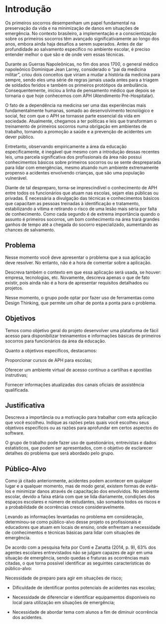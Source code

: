 # Introdução

Os primeiros socorros desempenham um papel fundamental na preservação da vida e na minimização de danos em situações de emergência. No contexto brasileiro, a implementação e a conscientização sobre os primeiros socorros têm avançado significativamente ao longo dos anos, embora ainda haja desafios a serem superados. Antes de dar profundidade ao salvamento específico no ambiente escolar, é preciso entender melhor o que são e de onde vem essas técnicas. 

Durante as Guerras Napoleônicas, no fim dos anos 1700, o general médico napoleônico Dominique Jean Larrey, considerado o “pai da medicina militar”, criou dois conceitos que viriam a mudar a história da medicina para sempre, sendo eles uma série de regras jamais usada antes para a triagem de soldados feridos e também os primeiros protótipos da ambulância. Consequentemente, iniciou a linha de pensamento médico que depois se tornaria o que hoje conhecemos com APH (Atendimento Pré-Hospitalar). 

O fato de a dependência na medicina ser uma das experiências mais fundamentalmente humanas, somado ao desenvolvimento tecnológico e social, fez com que o APH se tornasse parte essencial da vida em sociedade. Atualmente, chegamos a ter políticas e leis que transformam o treinamento de primeiros socorros numa obrigação em ambientes de trabalho, tornando a promoção a saúde e a prevenção de acidentes um dever público. 

Entretanto, observando empiricamente a área da educação especificamente, é inegável que mesmo com a introdução dessas recentes leis, uma parcela significativa dos profissionais da área não possui conhecimentos básicos sobre primeiros socorros ou se sente despreparada para lidar com emergências, mesmo atuando num ambiente extremamente propenso a acidentes envolvendo crianças, que são uma população vulnerável. 

Diante de tal despreparo, torna-se imprescindível o conhecimento de APH entre todos os funcionários que atuam nas escolas, sejam elas públicas ou privadas. É necessária a divulgação das técnicas e conhecimentos básicos que capacitam as pessoas treinadas à identificação e tratamento, estabilizando a vítima e retirando o risco de uma lesão mais séria por falta de conhecimento. Como cada segundo é de extrema importância quando o assunto é primeiros socorros, um bom conhecimento na área trará grandes ganhos de tempo até a chegada do socorro especializado, aumentando as chances de salvamento. 

## Problema
Nesse momento você deve apresentar o problema que a sua aplicação deve  resolver. No entanto, não é a hora de comentar sobre a aplicação.

Descreva também o contexto em que essa aplicação será usada, se  houver: empresa, tecnologias, etc. Novamente, descreva apenas o que de  fato existir, pois ainda não é a hora de apresentar requisitos  detalhados ou projetos.

Nesse momento, o grupo pode optar por fazer uso  de ferramentas como Design Thinking, que permite um olhar de ponta a ponta para o problema.

## Objetivos

Temos como objetivo geral do projeto desenvolver uma plataforma de fácil acesso para disponibilizar treinamentos e informações básicas de primeiros socorros para funcionários da área da educação.  

Quanto a objetivos específicos, destacamos: 

Proporcionar cursos de APH para escolas; 

Oferecer um ambiente virtual de acesso contínuo a cartilhas e apostilas instrutivas; 

Fornecer informações atualizadas dos canais oficiais de assistência qualificada. 

## Justificativa

Descreva a importância ou a motivação para trabalhar com esta aplicação que você escolheu. Indique as razões pelas quais você escolheu seus objetivos específicos ou as razões para aprofundar em certos aspectos do software.

O grupo de trabalho pode fazer uso de questionários, entrevistas e dados estatísticos, que podem ser apresentados, com o objetivo de esclarecer detalhes do problema que será abordado pelo grupo.

## Público-Alvo

Como já citado anteriormente, acidentes podem acontecer em qualquer lugar e a qualquer momento, mas de modo geral, existem formas de evitá-los e minimizar danos através de capacitação dos envolvidos. No ambiente escolar, devido a faixa etária com que se lida diariamente, condições dos espaços escolares e número de estudantes, são somados todos os riscos e a probabilidade de ocorrências cresce consideravelmente. 

Levando as informações levantadas no problema em consideração, determinou-se como público-alvo desse projeto os profissionais e educadores que atuam em locais de ensino, onde enfrentam a necessidade de conhecimentos e técnicas básicas para lidar com situações de emergência. 

De acordo com a pesquisa feita por Conti e Zanatta (2014, p. 9), 63% dos agentes escolares entrevistados não se julgam capazes de agir em uma situação de emergência, sendo quedas e fraturas as ocorrências mais citadas, o que torna possível identificar as seguintes características do público-alvo: 

Necessidade de preparo para agir em situações de risco; 

- Dificuldade de identificar pontos potenciais de acidentes nas escolas; 

- Necessidade de diferenciar e identificar equipamentos disponíveis no local para utilização em situações de emergência; 

- Necessidade de abordar tema com alunos a fim de diminuir ocorrência dos acidentes. 